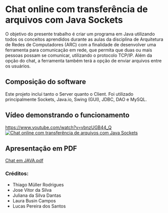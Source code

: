 # Chat online com transferência de arquivos com Java Sockets
O objetivo do presente trabalho é criar um programa em Java utilizando todos os conceitos aprendidos durante as aulas da disciplina de Arquitetura de Redes de Computadores (ARC) com a finalidade de desenvolver uma ferramenta para comunicação em rede, que permita que duas ou mais pessoas possam se comunicar,
utilizando o protocolo TCP/IP. Além da opção do chat, a ferramenta também terá a opção de enviar arquivos entre os usuários.

## Composição do software
Este projeto inclui tanto o Server quanto o Client.
Foi utilizado principalmente Sockets, Java.io, Swing (GUI), JDBC, DAO e MySQL.

## Vídeo demonstrando o funcionamento
https://www.youtube.com/watch?v=vbnzUGB44_Q
[![Chat online com transferência de arquivos com Java Sockets](https://user-images.githubusercontent.com/54039738/202032686-0965ed91-744b-4697-a686-f1c878b91312.png)](https://www.youtube.com/watch?v=vbnzUGB44_Q "Chat online com transferência de arquivos com Java Sockets")

## Apresentação em PDF
[Chat em JAVA.pdf](https://github.com/ThiagoMullerR/chat/files/10016459/Versao_Final.pdf)


### Créditos:
- Thiago Müller Rodrigues
- Jose Vitor da Silva
- Juliana da Silva Dantas
- Laura Busin Campos
- Lucas Pereira dos Santos
